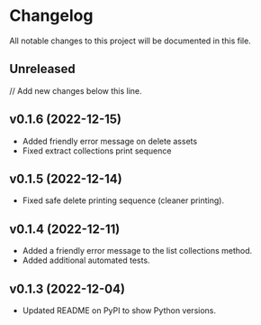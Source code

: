 # Changelog

All notable changes to this project will be documented in this file.

## Unreleased

// Add new changes below this line.

## v0.1.6 (2022-12-15)

- Added friendly error message on delete assets
- Fixed extract collections print sequence

## v0.1.5 (2022-12-14)

- Fixed safe delete printing sequence (cleaner printing).

## v0.1.4 (2022-12-11)

- Added a friendly error message to the list collections method.
- Added additional automated tests.

## v0.1.3 (2022-12-04)

- Updated README on PyPI to show Python versions.

